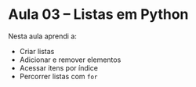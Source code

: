 # Aula 03 – Listas em Python

Nesta aula aprendi a:
- Criar listas
- Adicionar e remover elementos
- Acessar itens por índice
- Percorrer listas com `for`
